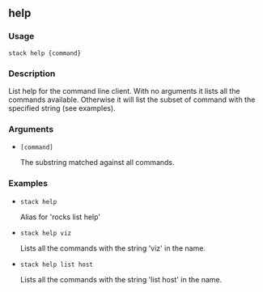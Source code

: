 ## help

### Usage

`stack help {command}`

### Description

List help for the command line client.  With no arguments it lists
	all the commands available.  Otherwise it will list the subset
	of command with the specified string (see examples).

### Arguments

* `[command]`

   The substring matched against all commands.


### Examples

* `stack help`

   Alias for 'rocks list help'

* `stack help viz`

   Lists all the commands with the string 'viz' in the name.

* `stack help list host`

   Lists all the commands with the string 'list host' in the name.




